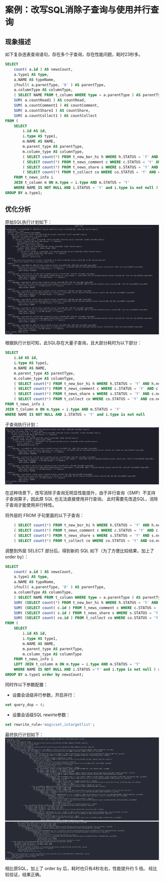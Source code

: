 # **案例：改写SQL消除子查询与使用并行查询**

## 现象描述

如下复杂连表查询语句，存在多个子查询，存在性能问题，耗时23秒多。

```sql
SELECT
    count( a.id ) AS newsCount,
    a.type1 AS type,
    a.NAME AS typeName,
    ifnull( a.parentType, '0' ) AS parentType,
    a.columnType AS columnType,
    ( SELECT NAME FROM t_column WHERE type = a.parentType ) AS parentTypeName,
    SUM( a.countRead1 ) AS countRead,
    SUM( a.countComment1 ) AS countComment,
    SUM( a.countShare1 ) AS countShare,
    SUM( a.countCollect1 ) AS countCollect
FROM (
    SELECT 
        i.id AS id,
        i.type AS type1,
        m.NAME AS NAME,
        m.parent_type AS parentType,
        m.column_type AS columnType,
        ( SELECT count(*) FROM t_new_bor_hi h WHERE h.STATUS = 'Y' AND h.new_id = i.id ) countRead1,
        ( SELECT count(*) FROM t_news_comment c WHERE c.STATUS = 'Y' AND c.newsId = i.id ) countComment1,
        ( SELECT count(*) FROM t_news_share s WHERE s.STATUS = 'Y' AND s.new_id = i.id ) countShare1,
        ( SELECT count(*) FROM t_collect co WHERE co.STATUS = 'Y' AND co.news_id = i.id ) countCollect1
    FROM t_news_info i 
    JOIN t_column m ON m.type = i.type AND m.STATUS = 'Y'
    WHERE NAME IS NOT NULL AND i.STATUS = 'Y' and i.type is not null ) a
GROUP BY a.type1;
```

## 优化分析

原始SQL执行计划如下：
![original_plan](figures/perf_case-sql_smp-original_plan.png)

根据执行计划可知，此SQL存在大量子查询，且大部分耗时为以下部分：
```sql
SELECT
    i.id AS id,
    i.type AS type1,
    m.NAME AS NAME,
    m.parent_type AS parentType,
    m.column_type AS columnType,
    ( SELECT count(*) FROM t_new_bor_hi h WHERE h.STATUS = 'Y' AND h.new_id = i.id ) countRead1,
    ( SELECT count(*) FROM t_news_comment c WHERE c.STATUS = 'Y' AND c.newsId = i.id ) countComment1,
    ( SELECT count(*) FROM t_news_share s WHERE s.STATUS = 'Y' AND s.new_id = i.id ) countShare1,
    ( SELECT count(*) FROM t_collect co WHERE co.STATUS = 'Y' AND co.news_id = i.id ) countCollect1
FROM t_news_info i
JOIN t_Column m ON m.type = i.type AND m.STATUS = 'Y'
WHERE NAME IS NOT NULL AND i.STATUS = 'Y' and i.type is not null
```
子查询执行计划：
![original_subplan](figures/perf_case-sql_smp-original_subplan.png)

在这种场景下，改写消除子查询无明显性能提升，由于并行查询（SMP）不支持子查询算子，因此原 SQL 也无法直接使用并行查询。 此时需要先改造SQL，消除子查询才能使用并行特性。

将外层的 FROM 子句里面的以下子查询：
```sql
    ( SELECT count(*) FROM t_new_bor_hi h WHERE h.STATUS = 'Y' AND h.new_id = i.id ) countRead1,
    ( SELECT count(*) FROM t_news_comment c WHERE c.STATUS = 'Y' AND c.newsId = i.id ) countComment1,
    ( SELECT count(*) FROM t_news_share s WHERE s.STATUS = 'Y' AND s.new_id = i.id ) countShare1,
    ( SELECT count(*) FROM t_collect co WHERE co.STATUS = 'Y' AND co.news_id = i.id ) countCollect1
```

调整到外层 SELECT 部分后，得到新的 SQL 如下（为了方便比较结果，加上了order by）：
```sql
SELECT
    count( a.id ) AS newsCount,
    a.type1 AS type,
    a.NAME AS typeName,
    ifnull( a.parentType, '0' ) AS parentType,
    a.columnType AS columnType,
    ( SELECT NAME FROM t_column WHERE type = a.parentType ) AS parentTypeName,
    SUM( (SELECT count(*) FROM t_new_bor_hi h WHERE h.STATUS = 'Y' AND h.new_id = a.id) ) AS countRead,
    SUM( (SELECT count( c.id ) FROM t_news_comment c WHERE c.STATUS = 'Y' AND c.newsId = a.id) ) AS countComment,
    SUM( (SELECT count( s.id ) FROM t_news_share s WHERE s.STATUS = 'Y' AND s.new_id = a.id) ) AS countShare,
    SUM( (SELECT count( co.id ) FROM t_collect co WHERE co.STATUS = 'Y' AND co.news_id = a.id) ) AS countCollect
FROM (
    SELECT
        i.id AS id,
        i.type AS type1,
        m.NAME AS NAME,
        m.parent_type AS parentType,
        m.column_type AS columnType
    FROM t_news_info i
    LEFT JOIN t_column m ON m.type = i.type AND m.STATUS = 'Y'
    WHERE NAME IS NOT NULL AND i.STATUS ='Y' and i.type is not null ) a
GROUP BY a.type1 order by newsCount;
```

同时作以下参数配置：
- 设置会话级并⾏参数，开启并行：
```sql
set query_dop = 4;
```
- 设置会话级SQL rewirte参数：
```sql
set rewrite_rule='magicset,intargetlist';
```

最终执行计划如下：
![perf_case-sql_smp-final_plan_p1](figures/perf_case-sql_smp-final_plan_p1.png)
![perf_case-sql_smp-final_plan_p2](figures/perf_case-sql_smp-final_plan_p2.png)

相比原SQL，加上了 order by 后，耗时也只有4秒左右，性能提升约 5 倍。 经比较验证，结果正确。


